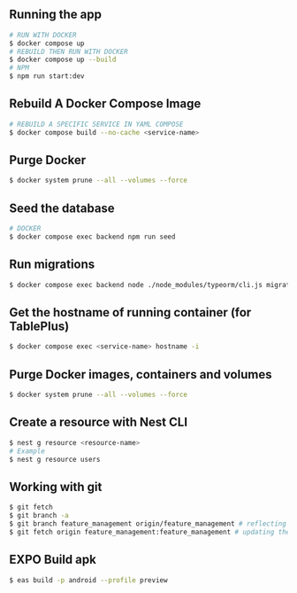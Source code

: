 ## Running the app

```bash
# RUN WITH DOCKER
$ docker compose up
# REBUILD THEN RUN WITH DOCKER
$ docker compose up --build
# NPM
$ npm run start:dev
```

## Rebuild A Docker Compose Image

```bash
# REBUILD A SPECIFIC SERVICE IN YAML COMPOSE
$ docker compose build --no-cache <service-name>
```

## Purge Docker

```bash
$ docker system prune --all --volumes --force
```

## Seed the database

```bash
# DOCKER
$ docker compose exec backend npm run seed
```

## Run migrations

```bash
$ docker compose exec backend node ./node_modules/typeorm/cli.js migration:run --dataSource ./dist/database/data-source.js
```

## Get the hostname of running container (for TablePlus)

```bash
$ docker compose exec <service-name> hostname -i
```

## Purge Docker images, containers and volumes

```bash
$ docker system prune --all --volumes --force
```

## Create a resource with Nest CLI

```bash
$ nest g resource <resource-name>
# Example
$ nest g resource users
```

## Working with git

```bash
$ git fetch
$ git branch -a
$ git branch feature_management origin/feature_management # reflecting the remote branch for the first time
$ git fetch origin feature_management:feature_management # updating the remote brach
```

## EXPO Build apk

```bash
$ eas build -p android --profile preview
```
